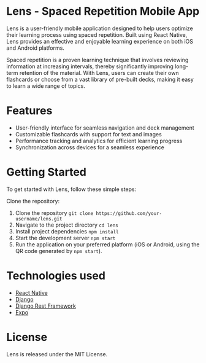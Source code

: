 
# Lens - Spaced Repetition Mobile App
Lens is a user-friendly mobile application designed to help users optimize their learning process using spaced repetition. Built using React Native, Lens provides an effective and enjoyable learning experience on both iOS and Android platforms.

Spaced repetition is a proven learning technique that involves reviewing information at increasing intervals, thereby significantly improving long-term retention of the material. With Lens, users can create their own flashcards or choose from a vast library of pre-built decks, making it easy to learn a wide range of topics.

# Features
- User-friendly interface for seamless navigation and deck management
- Customizable flashcards with support for text and images
- Performance tracking and analytics for efficient learning progress
- Synchronization across devices for a seamless experience

# Getting Started
To get started with Lens, follow these simple steps:

Clone the repository:

1. Clone the repository
  `git clone https://github.com/your-username/lens.git`
2. Navigate to the project directory
  `cd lens`
3. Install project dependencies
  `npm install`
4. Start the development server
  `npm start`
5. Run the application on your preferred platform (iOS or Android, using the QR code generated by `npm start`).

# Technologies used
- [React Native](https://reactnative.dev/docs/getting-started)
- [Django](https://docs.djangoproject.com/en/4.2/)
- [Django Rest Framework](https://www.django-rest-framework.org/topics/documenting-your-api/)
- [Expo](https://docs.expo.dev/?utm_source=google&utm_medium=cpc&utm_content=search&gclid=CjwKCAjwge2iBhBBEiwAfXDBR3RwljK9nP7VC0NCWeDjS7St0MR94QcFb4uTm5K5lPeA4xI6Ru4M3xoC4pUQAvD_BwE)

# License
Lens is released under the MIT License.
